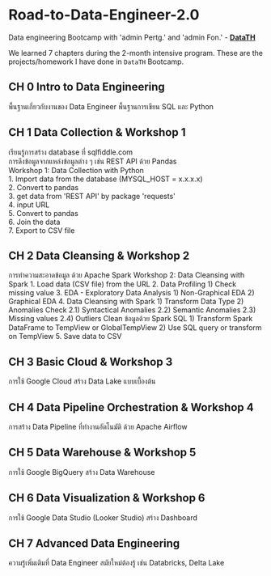 # Road-to-Data-Engineer-2.0

Data engineering Bootcamp with 'admin Pertg.' and 'admin Fon.' - **[DataTH](https://school.datath.com/)**

We learned 7 chapters during the 2-month intensive program. These are the projects/homework I have done in `DataTH` Bootcamp.

## CH 0 Intro to Data Engineering
  พื้นฐานเกี่ยวกับงานของ Data Engineer
  พื้นฐานการเขียน SQL และ Python
  
## CH 1 Data Collection & Workshop 1
  เรียนรู้การสร้าง database ที่ sqlfiddle.com\
  การดึงข้อมูลจากแหล่งข้อมูลต่าง ๆ เช่น REST API ด้วย Pandas\
  Workshop 1: Data Collection with Python\
    1. Import data from the database (MYSQL_HOST = x.x.x.x)\
    2. Convert to pandas\
    3. get data from 'REST API' by package 'requests'\
    4. input URL\
    5. Convert to pandas\
    6. Join the data\
    7. Export to CSV file
    
## CH 2 Data Cleansing & Workshop 2
  การทำความสะอาดข้อมูล ด้วย Apache Spark
  Workshop 2: Data Cleansing with Spark
    1. Load data (CSV file) from the URL
    2. Data Profiling
        1) Check missing value
    3. EDA - Exploratory Data Analysis
        1) Non-Graphical EDA
        2) Graphical EDA
    4. Data Cleansing with Spark
        1) Transform Data Type
        2) Anomalies Check
             2.1) Syntactical Anomalies
             2.2) Semantic Anomalies
             2.3) Missing values
             2.4) Outliers
    Clean ข้อมูลด้วย Spark SQL
        1) Transform Spark DataFrame to TempView or GlobalTempView
        2) Use SQL query or transform on TempView
    5. Save data to CSV
           
## CH 3 Basic Cloud & Workshop 3
  การใช้ Google Cloud สร้าง Data Lake แบบเบื้องต้น
  
## CH 4 Data Pipeline Orchestration & Workshop 4
  การสร้าง Data Pipeline ที่ทำงานอัตโนมัติ ด้วย Apache Airflow
  
## CH 5 Data Warehouse & Workshop 5
  การใช้ Google BigQuery สร้าง Data Warehouse
  
## CH 6 Data Visualization & Workshop 6
  การใช้ Google Data Studio (Looker Studio) สร้าง Dashboard
  
## CH 7 Advanced Data Engineering
  ความรู้เพิ่มเติมที่ Data Engineer สมัยใหม่ต้องรู้ เช่น Databricks, Delta Lake
